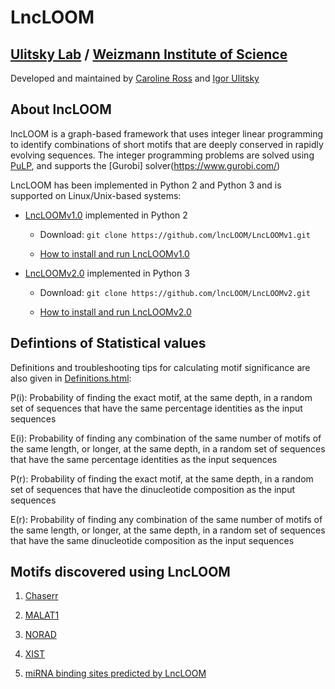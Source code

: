 # LncLOOM 
## [Ulitsky Lab](https://www.weizmann.ac.il/Biological_Regulation/IgorUlitsky/) / [Weizmann Institute of Science](https://www.weizmann.ac.il/Biological_Regulation/IgorUlitsky/)

Developed and maintained by [Caroline Ross](mailto:caroline-jane.ross@weizmann.ac.il) and [Igor Ulitsky](mailto:igor.ulitsky@weizmann.ac.il)

## About lncLOOM
lncLOOM is a graph-based framework that uses integer linear programming to identify combinations of short motifs that are 
deeply conserved in rapidly evolving sequences. The integer programming problems are solved using [PuLP](https://pypi.org/project/PuLP/), and supports the [Gurobi] solver(https://www.gurobi.com/)   

LncLOOM has been implemented in Python 2 and Python 3 and is supported on Linux/Unix-based systems:
* [LncLOOMv1.0](https://github.com/lncLOOM/LncLOOMv1) implemented in Python 2

     * Download: `git clone https://github.com/lncLOOM/LncLOOMv1.git`
     
     * [How to install and run LncLOOMv1.0](https://github.com/lncLOOM/LncLOOMv1/blob/master/README.md)

* [LncLOOMv2.0](https://github.com/lncLOOM/LncLOOMv2) implemented in Python 3

     * Download: `git clone https://github.com/lncLOOM/LncLOOMv2.git`
     
     * [How to install and run LncLOOMv2.0](https://github.com/lncLOOM/LncLOOMv2/blob/main/README.md)

## Defintions of Statistical values

Definitions and troubleshooting tips for calculating motif significance are also given in [Definitions.html](https://github.com/lncLOOM/lncLOOM/edit/master/Definitions.html):

P(i): Probability of finding the exact motif, at the same depth, in a random set of sequences that have the same percentage identities as the input sequences

E(i): Probability of finding any combination of the same number of motifs of the same length, or longer, at the same depth, in a random set of sequences that have the same percentage identities as the input sequences

P(r): Probability of finding the exact motif, at the same depth, in a random set of sequences that have the dinucleotide composition as the input sequences

E(r): Probability of finding any combination of the same number of motifs of the same length, or longer, at the same depth, in a random set of sequences that have the same dinucleotide composition as the input sequences

## Motifs discovered using LncLOOM

1) [Chaserr](https://github.com/lncLOOM/LncLOOMv1/tree/master/Chaserr_Results)

2) [MALAT1](https://github.com/lncLOOM/LncLOOMv1/tree/master/MALAT1_Results)

3) [NORAD](https://github.com/lncLOOM/LncLOOMv1/tree/master/NORAD_Resuts)

4) [XIST](https://github.com/lncLOOM/LncLOOMv1/tree/master/XIST_Results)

5) [miRNA binding sites predicted by LncLOOM](https://github.com/lncLOOM/LncLOOMv1/tree/master/miRNA_LncLOOM_Targets) 

